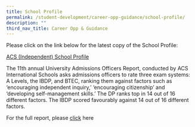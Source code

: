 ```yaml
---
title: School Profile
permalink: /student-development/career-opp-guidance/school-profile/
description: ""
third_nav_title: Career Opp & Guidance
---
```

Please click on the link below for the latest copy of the School Profile:

[ACS (Independent) School Profile](/about-acs-independent/school-profile/)

The 11th annual University Admissions Officers Report, conducted by ACS International Schools asks admissions officers to rate three exam systems: A Levels, the IBDP, and BTEC, ranking them against factors such as ‘encouraging independent inquiry,’ ‘encouraging citizenship’ and ‘developing self-management skills.’ The DP ranks top in 14 out of 16 different factors. The IBDP scored favourably against 14 out of 16 different factors.

For the full report, please [click](http://ibo.org/news/news-about-the-ib/university-admissions-officers-favour-dp-over-a-levels/?utm_medium=email&utm_campaign=IB%20Global%20News%209%20%202016%20%20English&utm_content=IB%20Global%20News%209%20%202016%20%20English+CID_3fa408e9afb10cc8e6bb9033a25cdc9a&utm_source=IB%20Newsletters%20Email%20marketing&utm_term=Take%20a%20look%20at%20the%20infographic%20and%20full%20report) here
